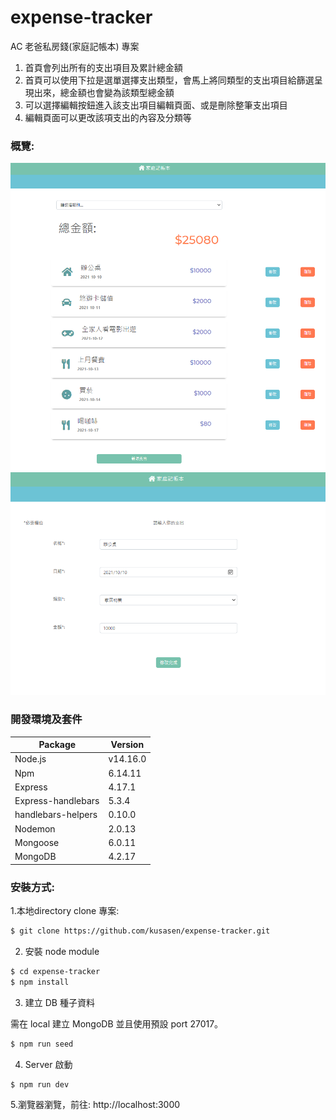 # expense-tracker
AC 老爸私房錢(家庭記帳本) 專案

1. 首頁會列出所有的支出項目及累計總金額
2. 首頁可以使用下拉是選單選擇支出類型，會馬上將同類型的支出項目給篩選呈現出來，總金額也會變為該類型總金額
3. 可以選擇編輯按鈕進入該支出項目編輯頁面、或是刪除整筆支出項目
4. 編輯頁面可以更改該項支出的內容及分類等

### 概覽:

![login image](https://github.com/andy2148deathedge/expense-tracker/blob/main/expense-tracker1.PNG)
![login image](https://github.com/andy2148deathedge/expense-tracker/blob/main/expense-tracker2.PNG) 

### 開發環境及套件

| Package            | Version  |
| ------------------ | -------- |
| Node.js            | v14.16.0 |
| Npm                | 6.14.11  |
| Express            | 4.17.1   |
| Express-handlebars | 5.3.4    |
| handlebars-helpers | 0.10.0   |
| Nodemon            | 2.0.13   |
| Mongoose           | 6.0.11   |
| MongoDB           | 4.2.17    |

### 安裝方式:

1.本地directory clone 專案:

```bash
$ git clone https://github.com/kusasen/expense-tracker.git
```

2. 安裝 node module

```bash
$ cd expense-tracker
$ npm install
```

3. 建立 DB 種子資料

需在 local 建立 MongoDB 並且使用預設 port 27017。

```bash
$ npm run seed
```

4. Server 啟動
```bash
$ npm run dev
```

5.瀏覽器瀏覽，前往: http://localhost:3000